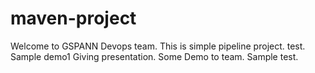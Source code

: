 # maven-project ##

Welcome to GSPANN Devops team.
This is simple pipeline project.
test.
Sample demo1
Giving presentation.
Some Demo to team.
Sample test.
